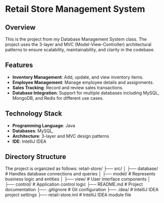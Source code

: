 # Retail Store Management System

## Overview
This is the project from my Database Management System class. The project uses the 3-layer and MVC (Model-View-Controller) architectural patterns to ensure scalability, maintainability, and clarity in the codebase.

## Features
- **Inventory Management**: Add, update, and view inventory items.
- **Employee Management**: Manage employee details and assignments.
- **Sales Tracking**: Record and review sales transactions.
- **Database Integration**: Support for multiple databases including MySQL, MongoDB, and Redis for different use cases.

## Technology Stack
- **Programming Language**: Java
- **Databases**: MySQL, 
- **Architecture**: 3-layer and MVC design patterns
- **IDE**: IntelliJ IDEA

## Directory Structure
The project is organized as follows:
retail-store/ ├── src/ │ ├── database/ # Handles database connections and queries │ ├── model/ # Represents business logic and entities │ ├── view/ # User interface components │ ├── control/ # Application control logic ├── README.md # Project documentation ├── .gitignore # Git configuration ├── .idea/ # IntelliJ IDEA project settings ├── retail-store.iml # IntelliJ IDEA module file
